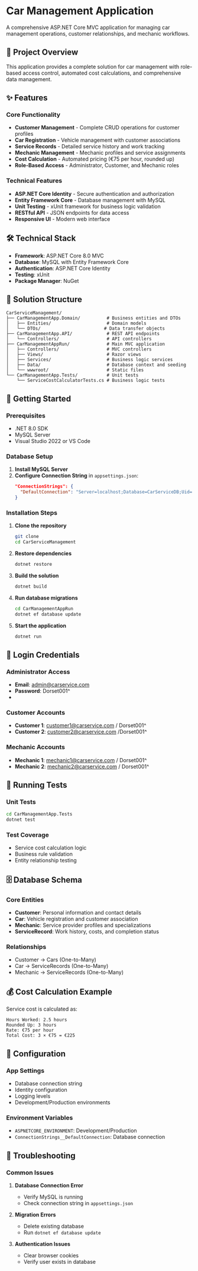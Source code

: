 # Car Management Application

A comprehensive ASP.NET Core MVC application for managing car management operations, customer relationships, and mechanic workflows.

## 🚗 Project Overview

This application provides a complete solution for car management with role-based access control, automated cost calculations, and comprehensive data management.

## ✨ Features

### Core Functionality
- **Customer Management** - Complete CRUD operations for customer profiles
- **Car Registration** - Vehicle management with customer associations
- **Service Records** - Detailed service history and work tracking
- **Mechanic Management** - Mechanic profiles and service assignments
- **Cost Calculation** - Automated pricing (€75 per hour, rounded up)
- **Role-Based Access** - Administrator, Customer, and Mechanic roles

### Technical Features
- **ASP.NET Core Identity** - Secure authentication and authorization
- **Entity Framework Core** - Database management with MySQL
- **Unit Testing** - xUnit framework for business logic validation
- **RESTful API** - JSON endpoints for data access
- **Responsive UI** - Modern web interface

## 🛠️ Technical Stack

- **Framework**: ASP.NET Core 8.0 MVC
- **Database**: MySQL with Entity Framework Core
- **Authentication**: ASP.NET Core Identity
- **Testing**: xUnit
- **Package Manager**: NuGet

## 📁 Solution Structure

```
CarServiceManagement/
├── CarManagementApp.Domain/          # Business entities and DTOs
│   ├── Entities/                     # Domain models
│   └── DTOs/                        # Data transfer objects
├── CarManagementApp.API/             # REST API endpoints
│   └── Controllers/                  # API controllers
├── CarManagementAppRun/              # Main MVC application
│   ├── Controllers/                  # MVC controllers
│   ├── Views/                        # Razor views
│   ├── Services/                     # Business logic services
│   ├── Data/                         # Database context and seeding
│   └── wwwroot/                      # Static files
└── CarManagementApp.Tests/           # Unit tests
    └── ServiceCostCalculatorTests.cs # Business logic tests
```

## 🚀 Getting Started

### Prerequisites
- .NET 8.0 SDK
- MySQL Server
- Visual Studio 2022 or VS Code

### Database Setup
1. **Install MySQL Server**
2. **Configure Connection String** in `appsettings.json`:
   ```json
   "ConnectionStrings": {
     "DefaultConnection": "Server=localhost;Database=CarServiceDB;Uid=root;Pwd=root;"
   }
   ```

### Installation Steps
1. **Clone the repository**
   ```bash
   git clone 
   cd CarServiceManagement
   ```

2. **Restore dependencies**
   ```bash
   dotnet restore
   ```

3. **Build the solution**
   ```bash
   dotnet build
   ```

4. **Run database migrations**
   ```bash
   cd CarManagementAppRun
   dotnet ef database update
   ```

5. **Start the application**
   ```bash
   dotnet run
   ```



## 👤 Login Credentials

### Administrator Access
- **Email**: admin@carservice.com
- **Password**: Dorset001^
-

### Customer Accounts
- **Customer 1**: customer1@carservice.com / Dorset001^
- **Customer 2**: customer2@carservice.com /Dorset001^


### Mechanic Accounts
- **Mechanic 1**: mechanic1@carservice.com / Dorset001^
- **Mechanic 2**: mechanic2@carservice.com / Dorset001^


## 🧪 Running Tests

### Unit Tests
```bash
cd CarManagementApp.Tests
dotnet test
```

### Test Coverage
- Service cost calculation logic
- Business rule validation
- Entity relationship testing







## 🗄️ Database Schema

### Core Entities
- **Customer**: Personal information and contact details
- **Car**: Vehicle registration and customer association
- **Mechanic**: Service provider profiles and specializations
- **ServiceRecord**: Work history, costs, and completion status

### Relationships
- Customer → Cars (One-to-Many)
- Car → ServiceRecords (One-to-Many)
- Mechanic → ServiceRecords (One-to-Many)

## 💰 Cost Calculation Example

Service cost is calculated as:
```
Hours Worked: 2.5 hours
Rounded Up: 3 hours
Rate: €75 per hour
Total Cost: 3 × €75 = €225
```




## 🔧 Configuration

### App Settings
- Database connection string
- Identity configuration
- Logging levels
- Development/Production environments

### Environment Variables
- `ASPNETCORE_ENVIRONMENT`: Development/Production
- `ConnectionStrings__DefaultConnection`: Database connection

## 🚨 Troubleshooting

### Common Issues
1. **Database Connection Error**
   - Verify MySQL is running
   - Check connection string in `appsettings.json`

2. **Migration Errors**
   - Delete existing database
   - Run `dotnet ef database update`

3. **Authentication Issues**
   - Clear browser cookies
   - Verify user exists in database













